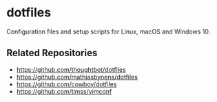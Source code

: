# dotfiles
Configuration files and setup scripts for Linux, macOS and Windows 10.

## Related Repositories

* https://github.com/thoughtbot/dotfiles
* https://github.com/mathiasbynens/dotfiles
* https://github.com/cowboy/dotfiles
* https://github.com/timss/vimconf
